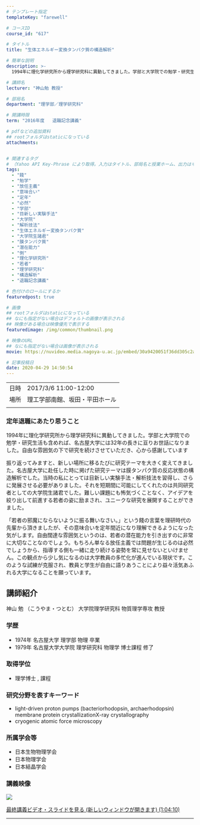 ```yaml
---
# テンプレート指定
templateKey: "farewell"

# コースID
course_id: "617"

# タイトル
title: "生体エネルギー変換タンパク質の構造解析"

# 簡単な説明
description: >-
  1994年に理化学研究所から理学研究科に異動してきました。学部と大学院での勉学・研究生活も含めれば、名古屋大学には32年の長きに亘りお世話になりました。自由な雰囲気の下で研究を続けさせていただき、心から感謝しています 振り返ってみますと、新しい場所に移るたびに研究テーマを大きく変えてきました。名古屋大学に赴任した時に掲げた研究テーマは膜タンパク質の反応状態の構造解析でした。当時の私にとって ....

# 講師名
lecturer: "神山勉 教授"

# 部局名
department: "理学部／理学研究科"

# 開講時限
term: "2016年度	退職記念講義"

# pdfなどの追加資料
## rootフォルダはstaticになっている
attachments:


# 関連するタグ
# （Yahoo API Key-Phrase により取得。入力はタイトル、部局名と授業ホーム、出力はキーフレーズ（tags））
tags:
  - "餞"
  - "勉学"
  - "放任主義"
  - "意味合い"
  - "定年"
  - "必然"
  - "学部"
  - "目新しい実験手法"
  - "大学院"
  - "解析技法"
  - "生体エネルギー変換タンパク質"
  - "大学院生諸君"
  - "膜タンパク質"
  - "潜在能力"
  - "側"
  - "理化学研究所"
  - "若者"
  - "理学研究科"
  - "構造解析"
  - "退職記念講義"

# 色付けのロールにするか
featuredpost: true

# 画像
## rootフォルダはstaticになっている
## なにも指定がない場合はデフォルトの画像が表示される
## 映像がある場合は映像優先で表示する
featuredimage: /img/common/thumbnail.png

# 映像のURL
## なにも指定がない場合は画像が表示される
movie: https://nuvideo.media.nagoya-u.ac.jp/embed/30a9420051f36dd305c2a213e5e7bf0453319aa5

# 記事投稿日
date: 2020-04-29 14:50:54
---
```


|   |   |
|---|---|
| 日時 | 2017/3/6  11:00-12:00 |
| 場所 | 理工学部南館、坂田・平田ホール |
|   |   |


### 定年退職にあたり思うこと 

1994年に理化学研究所から理学研究科に異動してきました。学部と大学院での勉学・研究生活も含めれば、名古屋大学には32年の長きに亘りお世話になりました。自由な雰囲気の下で研究を続けさせていただき、心から感謝しています 

振り返ってみますと、新しい場所に移るたびに研究テーマを大きく変えてきました。名古屋大学に赴任した時に掲げた研究テーマは膜タンパク質の反応状態の構造解析でした。当時の私にとっては目新しい実験手法・解析技法を習得し、さらに発展させる必要がありました。それを短期間に可能にしてくれたのは共同研究者としての大学院生諸君でした。難しい課題にも怖気づくことなく、アイデアを絞り出して前進する若者の姿に励まされ、ユニークな研究を展開することができました。 

「若者の邪魔にならないように振る舞いなさい。」という餞の言葉を理研時代の先輩から頂きましたが、その意味合いを定年間近になり理解できるようになった気がします。自由闊達な雰囲気というのは、若者の潜在能力を引き出すのに非常に大切なことなのでしょう。もちろん単なる放任主義では問題が生じるのは必然でしょうから、指導する側も一緒に走り続ける姿勢を常に見せないといけません。この観点から少し気になるのは大学教員の多忙化が進んでいる現状です。このような試練が克服され、教員と学生が自由に語りあうことにより益々活気あふれる大学になることを願っています。


## 講師紹介

神山 勉 （こうやま・つとむ） 大学院理学研究科 物質理学専攻 教授 

### 学歴

  * 1974年 名古屋大学 理学部 物理 卒業
  * 1979年 名古屋大学大学院 理学研究科 物理学 博士課程 修了

### 取得学位

  * 理学博士 , 課程

### 研究分野を表すキーワード

  * light-driven proton pumps (bacteriorhodopsin, archaerhodopsin) membrane protein crystallizationX-ray crystallography
  * cryogenic atomic force microscopy

### 所属学会等

  * 日本生物物理学会 
  * 日本物理学会
  * 日本結晶学会


### 講義映像


![&nbsp;](https://ocw.nagoya-u.jp/files/617/3547.jpg) 

[最終講義ビデオ・スライドを見る (新しいウィンドウが開きます) (1:04:10)](https://nuvideo.media.nagoya-u.ac.jp/embed/30a9420051f36dd305c2a213e5e7bf0453319aa5)


-----